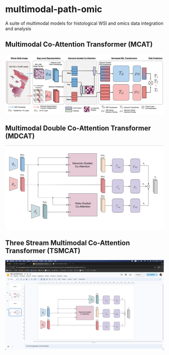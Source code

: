 # multimodal-path-omic
A suite of multimodal models for histological WSI and omics data integration and analysis

## Multimodal Co-Attention Transformer (MCAT)
<img src="docs/mcat/architecture.jpeg" align="center" />

## Multimodal Double Co-Attention Transformer (MDCAT)
<img src="docs/mdcat/architecture.png" align="center" />

## Three Stream Multimodal Co-Attention Transformer (TSMCAT)
<img src="docs/tsmcat/architecture.png" align="center" />